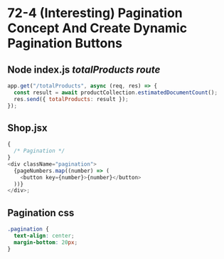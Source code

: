 # 72-4 (Interesting) Pagination Concept And Create Dynamic Pagination Buttons

## Node index.js _totalProducts route_

```js
app.get("/totalProducts", async (req, res) => {
  const result = await productCollection.estimatedDocumentCount();
  res.send({ totalProducts: result });
});
```

## Shop.jsx

```js
{
  /* Pagination */
}
<div className="pagination">
  {pageNumbers.map((number) => (
    <button key={number}>{number}</button>
  ))}
</div>;
```

## Pagination css

```css
.pagination {
  text-align: center;
  margin-bottom: 20px;
}
```
